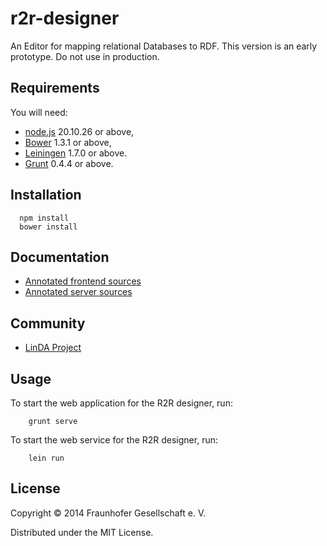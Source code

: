 r2r-designer
============

An Editor for mapping relational Databases to RDF.
This version is an early prototype. Do not use in production.

## Requirements

You will need:

  * [node.js][1] 20.10.26 or above,
  * [Bower][2] 1.3.1 or above,
  * [Leiningen][3] 1.7.0 or above.
  * [Grunt][4] 0.4.4 or above.

[1]: http://nodejs.org 
[2]: https://github.com/bower/bower  
[3]: https://github.com/technomancy/leiningen
[4]: https://gruntjs.com

## Installation

```
  npm install
  bower install
```

## Documentation

- [Annotated frontend sources](docs/app.html)
- [Annotated server sources](docs/server.html)

## Community

* [LinDA Project](http://linda-project.eu/)

## Usage

To start the web application for the R2R designer, run:

```
    grunt serve
```

To start the web service for the R2R designer, run:

```
    lein run
```

## License

Copyright &copy; 2014 Fraunhofer Gesellschaft e.&nbsp;V. 

Distributed under the MIT License.
